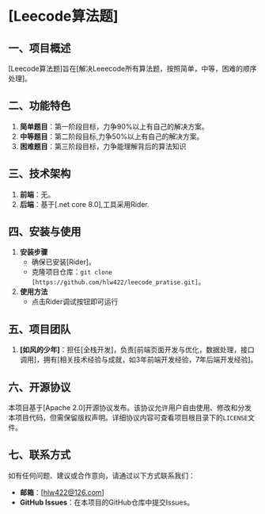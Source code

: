 # [Leecode算法题]
## 一、项目概述
[Leecode算法题]旨在[解决Leeecode所有算法题，按照简单，中等，困难的顺序处理]。

## 二、功能特色
1. **简单题目**：第一阶段目标，力争90%以上有自己的解决方案。
2. **中等题目**：第二阶段目标,力争50%以上有自己的解决方案。
3. **困难题目**：第三阶段目标，力争能理解背后的算法知识

## 三、技术架构
1. **前端**：无。
2. **后端**：基于[.net core 8.0],工具采用Rider.

## 四、安装与使用
1. **安装步骤**
    - 确保已安装[Rider]。
    - 克隆项目仓库：`git clone [https://github.com/hlw422/leecode_pratise.git]`。
2. **使用方法**
    - 点击Rider调试按钮即可运行
## 五、项目团队
1. **[如风的少年]**：担任[全栈开发]，负责[前端页面开发与优化，数据处理，接口调用]，拥有[相关技术经验与成就，如3年前端开发经验，7年后端开发经验]。

## 六、开源协议
本项目基于[Apache 2.0]开源协议发布。该协议允许用户自由使用、修改和分发本项目代码，但需保留版权声明。详细协议内容可查看项目根目录下的`LICENSE`文件。

## 七、联系方式
如有任何问题、建议或合作意向，请通过以下方式联系我们：
- **邮箱**：[hlw422@126.com]
- **GitHub Issues**：在本项目的GitHub仓库中提交Issues。 
